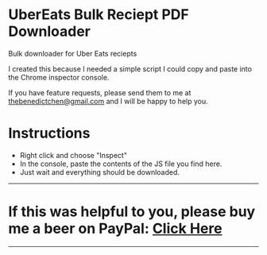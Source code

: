 # UberEats Bulk Reciept PDF Downloader
Bulk downloader for Uber Eats reciepts

I created this because I needed a simple script I could copy and paste into the Chrome inspector console.  

If you have feature requests, please send them to me at thebenedictchen@gmail.com and I will be happy to help you.

Instructions 
============
- Right click and choose "Inspect"
- In the console, paste the contents of the JS file you find here.
- Just wait and everything should be downloaded.

-----

# If this was helpful to you, please buy me a beer on PayPal: [Click Here](https://www.paypal.com/cgi-bin/webscr?cmd=_s-xclick&hosted_button_id=WXQKYYKPHWXHS)

----
